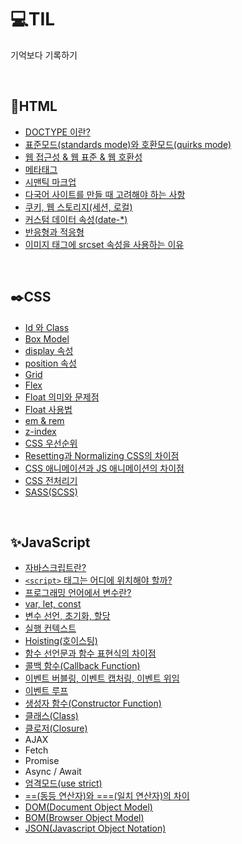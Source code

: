 # 💻TIL

기억보다 기록하기

<br>

## 📃HTML
- [DOCTYPE 이란?](html/doctype.md)
- [표준모드(standards mode)와 호환모드(quirks mode)](html/mode.md)
- [웹 접근성 & 웹 표준 & 웹 호환성](html/web.md)
- [메타태그](html/meta.md) 
- [시맨틱 마크업](html/semantic.md)
- [다국어 사이트를 만들 때 고려해야 하는 사항](html/language.md)
- [쿠키, 웹 스토리지(세션, 로컬)](html/storage.md)
- [커스텀 데이터 속성(date-*)](html/data.md)
- [반응형과 적응형](html/responsive.md)
- [이미지 태그에 srcset 속성을 사용하는 이유](html/img.md)

<br>

## ✒️CSS
- [Id 와 Class](css/selector.md)
- [Box Model](css/box_model.md)
- [display 속성](css/display.md)
- [position 속성](css/position.md)
- [Grid](css/grid.md)
- [Flex](css/flex.md)
- [Float 의미와 문제점](css/float.md)
- [Float 사용법](css/float-2.md)
- [em & rem](css/fontSize.md)
- [z-index](css/z-index.md)
- [CSS 우선순위](css/priority.md)
- [Resetting과 Normalizing CSS의 차이점](css/reset.md)
- [CSS 애니메이션과 JS 애니메이션의 차이점](css/animation.md)
- [CSS 전처리기](css/preprocessor.md)
- [SASS(SCSS)](css/sass.md)

<br>

## ✨JavaScript
- [자바스크립트란?](js/javascript.md)
- [`<script>` 태그는 어디에 위치해야 할까?](js/script.md)
- [프로그래밍 언어에서 변수란?](js/variable.md)
- [var, let, const](js/var_let_const.md)
- [변수 선언, 초기화, 할당](js/variable_2.md)
- [실행 컨텍스트](js/context.md) 
- [Hoisting(호이스팅)](js/hoisting.md)
- [함수 선언문과 함수 표현식의 차이점](js/function.md)
- [콜백 함수(Callback Function)](js/callback.md)
- [이벤트 버블링, 이벤트 캡처링, 이벤트 위임](js/event.md)
- [이벤트 루프](js/event_loop.md)
- [생성자 함수(Constructor Function)](js/constructor.md)
- [클래스(Class)](js/class.md)
- [클로저(Closure)](js/closure.md)
- AJAX
- Fetch
- Promise
- Async / Await
- [엄격모드(use strict)](js/use_strict.md)
- [==(동등 연산자)와 ===(일치 연산자)의 차이](js/operator.md)
- [DOM(Document Object Model)](js/dom.md)
- [BOM(Browser Object Model)](js/bom.md)
- [JSON(Javascript Object Notation)](js/json.md)
